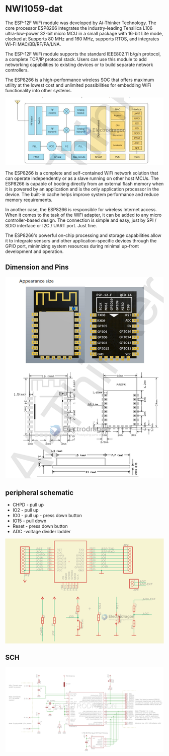 
# NWI1059-dat 


The ESP-12F WiFi module was developed by Ai-Thinker Technology. The core processor ESP8266 integrates the industry-leading Tensilica L106 ultra-low-power 32-bit micro MCU in a small package with 16-bit Lite mode, clocked at Supports 80 MHz and 160 MHz, supports RTOS, and integrates Wi-Fi MAC/BB/RF/PA/LNA.

The ESP-12F WiFi module supports the standard IEEE802.11 b/g/n protocol, a complete TCP/IP protocol stack. Users can use this module to add networking capabilities to existing devices or to build separate network controllers.

The ESP8266 is a high-performance wireless SOC that offers maximum utility at the lowest cost and unlimited possibilities for embedding WiFi functionality into other systems.

![](2023-10-30-16-27-53.png)

The ESP8266 is a complete and self-contained WiFi network solution that can operate independently or as a slave running on other host MCUs. The ESP8266 is capable of booting directly from an external flash memory when it is powered by an application and is the only application processor in the device. The built-in cache helps improve system performance and reduce memory requirements.

In another case, the ESP8266 is responsible for wireless Internet access. When it comes to the task of the WiFi adapter, it can be added to any micro controller-based design. The connection is simple and easy, just by SPI / SDIO interface or I2C / UART port. Just fine.

The ESP8266's powerful on-chip processing and storage capabilities allow it to integrate sensors and other application-specific devices through the GPIO port, minimizing system resources during minimal up-front development and operation.

## Dimension and Pins 

![](2023-10-30-16-27-30.png)

## peripheral schematic 

- CHPD - pull up
- IO2 - pull up 
- IO0 - pull up - press down button 
- IO15 - pull down 
- Reset - press down button 
- ADC -voltage divider ladder 



![](2023-10-30-16-21-51.png)


## SCH 

![](2023-10-30-16-23-39.png)